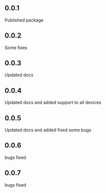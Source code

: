 ## 0.0.1

Published package

## 0.0.2

Some fixes

## 0.0.3

Updated docs

## 0.0.4

Updated docs and added support to all devices

## 0.0.5

Updated docs and added fixed some bugs

## 0.0.6

bugs fixed

## 0.0.7

bugs fixed
